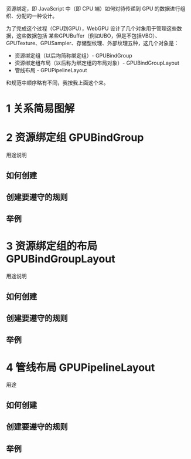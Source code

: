 资源绑定，即 JavaScript 中（即 CPU 端）如何对待传递到 GPU 的数据进行组织、分配的一种设计。

为了完成这个过程（CPU到GPU），WebGPU 设计了几个对象用于管理这些数据，这些数据包括 某些GPUBuffer（例如UBO，但是不包括VBO）、GPUTexture、GPUSampler、存储型纹理、外部纹理五种，这几个对象是：

- 资源绑定组（以后均简称绑定组）- GPUBindGroup
- 资源绑定组布局（以后称为绑定组的布局对象）- GPUBindGroupLayout
- 管线布局 - GPUPipelineLayout

和规范中顺序略有不同，我按我上面这个来。

# 1 关系简易图解

# 2 资源绑定组 GPUBindGroup

用途说明

## 如何创建



## 创建要遵守的规则



## 举例



# 3 资源绑定组的布局 GPUBindGroupLayout

用途说明

## 如何创建



## 创建要遵守的规则



## 举例



# 4 管线布局 GPUPipelineLayout

用途

## 如何创建



## 创建要遵守的规则



## 举例